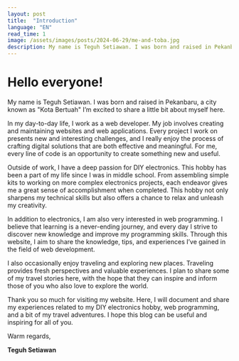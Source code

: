 ```yaml
---
layout: post
title:  "Introduction"
language: "EN"
read_time: 1
image: /assets/images/posts/2024-06-29/me-and-toba.jpg
description: My name is Teguh Setiawan. I was born and raised in Pekanbaru, a city known as "Kota Bertuah" I’m excited to share a little bit about myself here.
---
```


# Hello everyone!

My name is Teguh Setiawan. I was born and raised in Pekanbaru, a city known as "Kota Bertuah" I’m excited to share a little bit about myself here.

In my day-to-day life, I work as a web developer. My job involves creating and maintaining websites and web applications. Every project I work on presents new and interesting challenges, and I really enjoy the process of crafting digital solutions that are both effective and meaningful. For me, every line of code is an opportunity to create something new and useful.

Outside of work, I have a deep passion for DIY electronics. This hobby has been a part of my life since I was in middle school. From assembling simple kits to working on more complex electronics projects, each endeavor gives me a great sense of accomplishment when completed. This hobby not only sharpens my technical skills but also offers a chance to relax and unleash my creativity.

In addition to electronics, I am also very interested in web programming. I believe that learning is a never-ending journey, and every day I strive to discover new knowledge and improve my programming skills. Through this website, I aim to share the knowledge, tips, and experiences I’ve gained in the field of web development.

I also occasionally enjoy traveling and exploring new places. Traveling provides fresh perspectives and valuable experiences. I plan to share some of my travel stories here, with the hope that they can inspire and inform those of you who also love to explore the world.

Thank you so much for visiting my website. Here, I will document and share my experiences related to my DIY electronics hobby, web programming, and a bit of my travel adventures. I hope this blog can be useful and inspiring for all of you.

Warm regards,

**Teguh Setiawan**